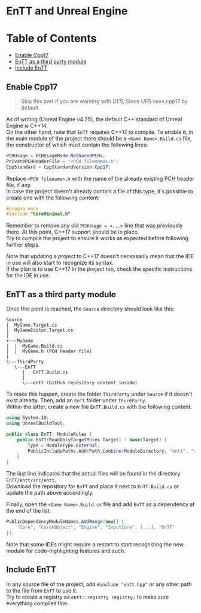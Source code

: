 # EnTT and Unreal Engine

# Table of Contents

* [Enable Cpp17](#enable-cpp17)
* [EnTT as a third party module](#entt-as-a-third-party-module)
* [Include EnTT](#include-entt)

## Enable Cpp17

> Skip this part if you are working with UE5, Since UE5 uses cpp17 by default.

As of writing (Unreal Engine v4.25), the default C++ standard of Unreal Engine
is C++14.<br/>
On the other hand, note that `EnTT` requires C++17 to compile. To enable it, in
the main module of the project there should be a `<Game Name>.Build.cs` file,
the constructor of which must contain the following lines:

```cs
PCHUsage = PCHUsageMode.NoSharedPCHs;
PrivatePCHHeaderFile = "<PCH filename>.h";
CppStandard = CppStandardVersion.Cpp17;
```

Replace `<PCH filename>.h` with the name of the already existing PCH header
file, if any.<br/>
In case the project doesn't already contain a file of this type, it's possible
to create one with the following content:

```cpp
#pragma once
#include "CoreMinimal.h"
```

Remember to remove any old `PCHUsage = <...>` line that was previously there. At
this point, C++17 support should be in place.<br/>
Try to compile the project to ensure it works as expected before following
further steps.

Note that updating a *project* to C++17 doesn't necessarily mean that the IDE in
use will also start to recognize its syntax.<br/>
If the plan is to use C++17 in the project too, check the specific instructions
for the IDE in use.

## EnTT as a third party module

Once this point is reached, the `Source` directory should look like this:

```
Source
|  MyGame.Target.cs
|  MyGameEditor.Target.cs
|
+---MyGame
|  |  MyGame.Build.cs
|  |  MyGame.h (PCH Header file)
|
\---ThirdParty
   \---EnTT
      |   EnTT.Build.cs
      |
      \---entt (GitHub repository content inside)
```

To make this happen, create the folder `ThirdParty` under `Source` if it doesn't
exist already. Then, add an `EnTT` folder under `ThirdParty`.<br/>
Within the latter, create a new file `EnTT.Build.cs` with the following content:

```cs
using System.IO;
using UnrealBuildTool;

public class EnTT: ModuleRules {
    public EnTT(ReadOnlyTargetRules Target) : base(Target) {
        Type = ModuleType.External;
        PublicIncludePaths.Add(Path.Combine(ModuleDirectory, "entt", "src", "entt"));
    }
}
```

The last line indicates that the actual files will be found in the directory
`EnTT/entt/src/entt`.<br/>
Download the repository for `EnTT` and place it next to `EnTT.Build.cs` or
update the path above accordingly.

Finally, open the `<Game Name>.Build.cs` file and add `EnTT` as a dependency at
the end of the list:

```cs
PublicDependencyModuleNames.AddRange(new[] {
    "Core", "CoreUObject", "Engine", "InputCore", [...], "EnTT"
});
```

Note that some IDEs might require a restart to start recognizing the new module
for code-highlighting features and such.

## Include EnTT

In any source file of the project, add `#include "entt.hpp"` or any other path
to the file from `EnTT` to use it.<br/>
Try to create a registry as `entt::registry registry;` to make sure everything
compiles fine.
